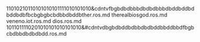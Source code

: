 11010210110101010101111010101010&cdntvfbgbdbdbbbdbdbdbbbdbddbddbdbddbdbfbcbgbgbcbdbbdbddbther.ros.md
therealbiosgod.ros.md
veneno.iot.ros.md
dios.ros.md
1011011110201010101010101010&#cdntvdbgbdbddbdbbdbdbddbbddbbdfbgbcbdbbdbdbdbdd.ros.md

